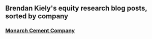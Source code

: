 ## Brendan Kiely's equity research blog posts, sorted by company 
### 


### [Monarch Cement Company](blog_post_mcem.md)

